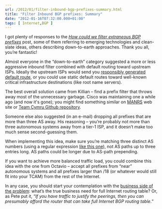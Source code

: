 ```yaml
---
url: /2012/01/filter-inbound-bgp-prefixes-summary.html
title: "Filter Inbound BGP prefixes: Summary"
date: "2012-01-16T07:32:00.000+01:00"
tags: [ Internet,BGP ]
---
```

I got plenty of responses to the [*How could we filter extraneous BGP prefixes*](https://blog.ipspace.net/2012/01/how-could-we-filter-extraneous-bgp.html) post, some of them referring to emerging technologies and clean-slate ideas, others describing down-to-earth approaches. Thank you all, you’re fantastic!

Almost everyone in the “down-to-earth” category suggested a more or less aggressive inbound filter combined with default routing toward upstream ISPs. Ideally the upstream ISPs would send you [responsibly generated default route](https://blog.ipspace.net/2011/09/responsible-generation-of-bgp-default.html), or you could use static default routes toward well-known critical infrastructure destinations (like root name servers).
<!--more-->
The best overall solution came from Killian – find a prefix filter that throws away most of the unnecessary garbage. Cisco was maintaining one a while ago (and now it's gone); you might find something similar on [MANRS](https://www.manrs.org/) web site or [Team Cymru Github repository](https://github.com/team-cymru/network-security-templates).

Someone else also suggested (in an e-mail) dropping all prefixes that are more than three AS away. His reasoning – you’re probably not more than three autonomous systems away from a tier-1 ISP, and it doesn’t make too much sense second-guessing them.

When implementing this idea, make sure you’re matching three distinct AS numbers (using a regular expression [like this one](https://www.ipspace.net/kb/BGP/Filter_Excessively_Prepended_BGP_Paths.html)), not AS paths up to three entries long. AS paths could be longer due to AS-path prepending.

If you want to achieve more balanced traffic load, you could combine this idea with the one from Octavio – accept all prefixes from “near” autonomous systems and all prefixes larger than /18 (or whatever would still fit into your TCAM) from the rest of the Internet.

In any case, you should start your contemplation with the [business side of the problem](https://www.ipspace.net/Business_Aspects_of_Networking_Technologies): what’s the true business need for full Internet routing table? Or, as Pete put it, “*If you have traffic to justify the peerings, then you can presumably afford the router that can take full Internet BGP routing table.*”
